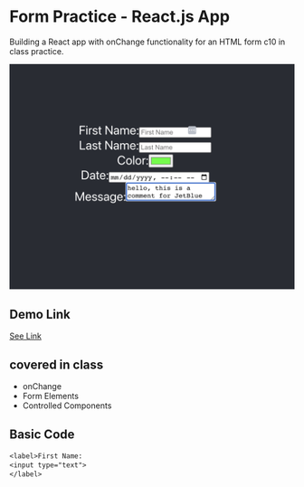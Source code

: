 # Form Practice - React.js App
Building a React app with onChange functionality for an HTML form c10 in class practice.

[![screen shot](./public/images/readme.png)](https://c10-firebase-express-ms-2.web.app/)

## Demo Link
[See Link](https://c10-firebase-express-ms-2.web.app)


## covered in class
* onChange
* Form Elements
* Controlled Components

## Basic Code
```
<label>First Name:
<input type="text">
</label>
```